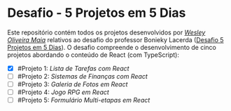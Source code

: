 # Desafio - 5 Projetos em 5 Dias

Este repositório contém todos os projetos desenvolvidos por _[Wesley Oliveira Maia](https://www.linkedin.com/in/wesley-maia-433b7b60/)_ relativos ao desafio do professor Bonieky Lacerda ([Desafio 5 Projetos em 5 Dias](https://https://b7web.com.br/d5/)). O desafio compreende o desenvolvimento de cinco projetos abordando o conteúdo de React (com TypeScript):


- [x] #Projeto 1: _Lista de Tarefas com React_
- [ ] #Projeto 2: _Sistemas de Finanças com React_
- [ ] #Projeto 3: _Galeria de Fotos em React_
- [ ] #Projeto 4: _Jogo RPG em React_
- [ ] #Projeto 5: _Formulário Multi-etapas em React_
